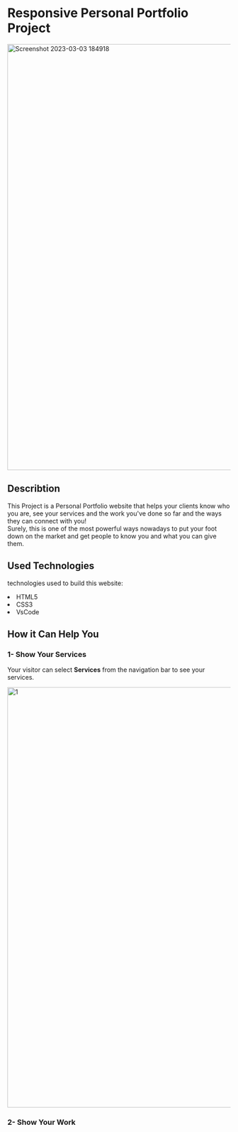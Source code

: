 # Responsive Personal Portfolio Project
<img width="960" alt="Screenshot 2023-03-03 184918" src="https://user-images.githubusercontent.com/89950065/222780072-5252be70-bee9-476c-815f-aa82485a1b10.png">

## Describtion

This Project is a Personal Portfolio website that helps your clients know who you are, see your services and the work you've done so far and the ways they can connect with you!
<br>
Surely, this is one of the most powerful ways nowadays to put your foot down on the market and get people to know you and what you can give them. 

## Used Technologies

technologies used to build this website:

<li>HTML5</li>
<li>CSS3</li>
<li>VsCode</li>

## How it Can Help You

### 1- Show Your Services

Your visitor can select <b>Services</b> from the navigation bar to see your services.

<img width="947" alt="1" src="https://user-images.githubusercontent.com/89950065/222811291-68a86112-c900-42bb-88e3-a787eafc20fa.png">

### 2- Show Your Work
